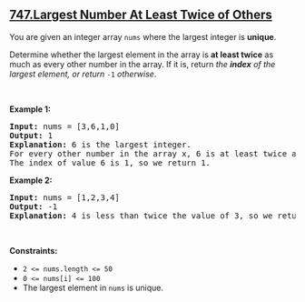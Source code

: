 ## [747.Largest Number At Least Twice of Others](https://leetcode.com/problems/largest-number-at-least-twice-of-others/)
<p>You are given an integer array <code>nums</code> where the largest integer is <strong>unique</strong>.</p>

<p>Determine whether the largest element in the array is <strong>at least twice</strong> as much as every other number in the array. If it is, return <em>the <strong>index</strong> of the largest element, or return </em><code>-1</code><em> otherwise</em>.</p>

<p>&nbsp;</p>
<p><strong class="example">Example 1:</strong></p>

<pre>
<strong>Input:</strong> nums = [3,6,1,0]
<strong>Output:</strong> 1
<strong>Explanation:</strong> 6 is the largest integer.
For every other number in the array x, 6 is at least twice as big as x.
The index of value 6 is 1, so we return 1.
</pre>

<p><strong class="example">Example 2:</strong></p>

<pre>
<strong>Input:</strong> nums = [1,2,3,4]
<strong>Output:</strong> -1
<strong>Explanation:</strong> 4 is less than twice the value of 3, so we return -1.
</pre>

<p>&nbsp;</p>
<p><strong>Constraints:</strong></p>

<ul>
	<li><code>2 &lt;= nums.length &lt;= 50</code></li>
	<li><code>0 &lt;= nums[i] &lt;= 100</code></li>
	<li>The largest element in <code>nums</code> is unique.</li>
</ul>
